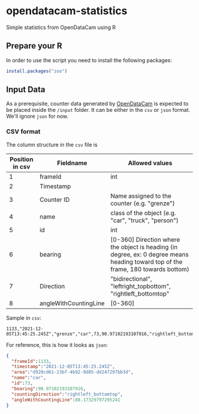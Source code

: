 # opendatacam-statistics
 Simple statistics from OpenDataCam using R

## Prepare your R

In order to use the script you need to install the following packages:

```r
install.packages("zoo")
```

## Input Data
As a prerequisite, counter data generated by [OpenDataCam]() is expected to be placed inside the `/input` folder. It can be either in the `csv` or `json` format. We'll ignore `json` for now.

### CSV format

The column structure in the `csv` file is

| Position in csv | Fieldname | Allowed values |
|--------|--------|----------|
| 1 | frameId | int |
| 2 | Timestamp |  |
| 3 | Counter ID | Name assigned to the counter (e.g. "grenze") |
| 4 | name | class of the object (e.g. "car", "truck", "person") |
| 5 | id | int |
| 6 | bearing | [0-360] Direction where the object is heading (in degree, ex: 0 degree means heading toward top of the frame, 180 towards bottom) |
| 7 | Direction | "bidirectional", "leftright_topbottom", "rightleft_bottomtop" |
| 8 | angleWithCountingLine | [0-360] |

Sample in `csv`:
```
1133,"2021-12-05T13:45:25.245Z","grenze","car",73,90.97102193107916,"rightleft_bottomtop",88.17329797295241
```
For reference, this is how it looks as `json`:

```json
{
  "frameId":1133,
  "timestamp":"2021-12-05T13:45:25.245Z",
  "area":"d920cd61-23bf-4b92-9d85-dd247297bb3d",
  "name":"car",
  "id":73,
  "bearing":90.97102193107916,
  "countingDirection":"rightleft_bottomtop",
  "angleWithCountingLine":88.17329797295241
}
```
